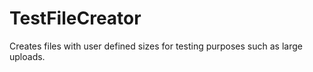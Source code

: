 # TestFileCreator
Creates files with user defined sizes for testing purposes such as large uploads.
